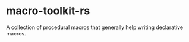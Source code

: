 # macro-toolkit-rs
A collection of procedural macros that generally help writing declarative macros.
